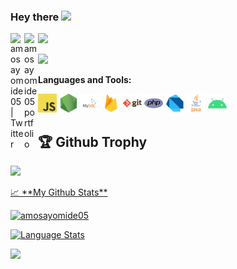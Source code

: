### Hey there <img src="https://media.giphy.com/media/hvRJCLFzcasrR4ia7z/giphy.gif" width="25px">
<a href="https://twitter.com/amosayomide05">
  <img align="left" alt="amosayomide05 | Twitter" width="22px" src="https://raw.githubusercontent.com/peterthehan/peterthehan/main/assets/twitter.svg" />
</a>
<a href="https://amosayomide05.github.io/">
  <img align="left" alt="amosayomide05 portfolio" width="22px" src="https://raw.githubusercontent.com/peterthehan/peterthehan/main/assets/github.svg" />
</a>

 ![](https://visitor-badge.glitch.me/badge?page_id=amosayomide05)
 <p>
<img src="https://wakatime.com/badge/user/1e3a29f6-dc3b-4315-ad63-31f24f685562/project/39def920-17da-425d-9314-27f5f7887ee6.svg">
</p>

**Languages and Tools:**  

<code><img height="30" src="https://raw.githubusercontent.com/github/explore/80688e429a7d4ef2fca1e82350fe8e3517d3494d/topics/javascript/javascript.png"></code>
<code><img height="30" src="https://raw.githubusercontent.com/github/explore/80688e429a7d4ef2fca1e82350fe8e3517d3494d/topics/nodejs/nodejs.png"></code>
<code><img height="30" src="https://raw.githubusercontent.com/github/explore/80688e429a7d4ef2fca1e82350fe8e3517d3494d/topics/mysql/mysql.png"></code>
<code><img height="30" src="https://raw.githubusercontent.com/github/explore/80688e429a7d4ef2fca1e82350fe8e3517d3494d/topics/firebase/firebase.png"></code>
<code><img height="30" src="https://raw.githubusercontent.com/github/explore/80688e429a7d4ef2fca1e82350fe8e3517d3494d/topics/git/git.png"></code>
<code><img height="30" src="https://raw.githubusercontent.com/github/explore/13295c57999765ac9ffa3281942a72ab08b79de2/topics/php/php.png"></code>
<code><img height="30" src="https://raw.githubusercontent.com/github/explore/80688e429a7d4ef2fca1e82350fe8e3517d3494d/topics/dart/dart.png"></code>
<code><img height="30" src="https://raw.githubusercontent.com/github/explore/80688e429a7d4ef2fca1e82350fe8e3517d3494d/topics/java/java.png"></code>
<code><img height="30" src="https://raw.githubusercontent.com/github/explore/80688e429a7d4ef2fca1e82350fe8e3517d3494d/topics/android/android.png"></code>


<p>
<h2>🏆 Github Trophy </h2>

<img src="https://github-profile-trophy.vercel.app/?username=amosayomide05">
</a>
</p>



<p>

<a href="https://amosayomide05.github.io">
📈 **My Github Stats**

<p> <img src="https://github-readme-stats.vercel.app/api?username=amosayomide05&show_icons=true&theme=gotham" alt="amosayomide05" /></p>
<p> 
 <img src="https://github-readme-stats.vercel.app/api/top-langs/?username=amosayomide05&layout=compact&custom_title=Language%20Stats" height="200px" alt="Language Stats">
</a>
</p>

<p>

<a href="https://amosayomide05.github.io">
<img src="https://github-readme-streak-stats.herokuapp.com/?user=amosayomide05" >

</p>
